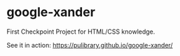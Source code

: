 # google-xander
First Checkpoint Project for HTML/CSS knowledge.

See it in action: https://pulibrary.github.io/google-xander/
